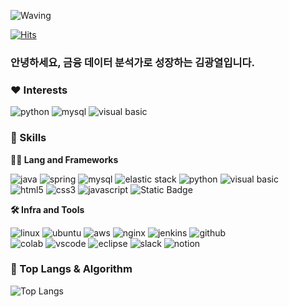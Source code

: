 <!-- Header -->

![Waving](https://capsule-render.vercel.app/api?type=waving&height=300&color=gradient&text=Finance,%20Yeol)

[![Hits](https://hits.seeyoufarm.com/api/count/incr/badge.svg?url=https%3A%2F%2Fgithub.com%2F______&count_bg=%2379C83D&title_bg=%23555555&icon=&icon_color=%23E7E7E7&title=hits&edge_flat=false)](https://hits.seeyoufarm.com)



### 안녕하세요, 금융 데이터 분석가로 성장하는 김광열입니다.

<!-- Body -->

### ❤️ Interests
![python](https://img.shields.io/badge/python-3776AB.svg?&style=for-the-badge&logo=python&logoColor=white)
![mysql](https://img.shields.io/badge/mysql-4479A1.svg?&style=for-the-badge&logo=mysql&logoColor=white)
![visual basic](https://img.shields.io/badge/Visual%20Basic-%23512BD4?style=for-the-badge&logo=Visual%20Basic)




### 🦾 Skills
**🧑‍💻 Lang and Frameworks**
<!-- Oracle의 요청으로 Java 로고가 Simple Icons에서 삭제되었기에 대신 OpenJDK의 로고를 사용 -->
![java](https://img.shields.io/badge/java-ffffff.svg?&style=for-the-badge&logo=openjdk&logoColor=black)
![spring](https://img.shields.io/badge/spring-6DB33F.svg?&style=for-the-badge&logo=spring&logoColor=white)
![mysql](https://img.shields.io/badge/mysql-4479A1.svg?&style=for-the-badge&logo=mysql&logoColor=white)
![elastic stack](https://img.shields.io/badge/Elastic-%23005571?style=for-the-badge&logo=elasticstack)
![python](https://img.shields.io/badge/python-3776AB.svg?&style=for-the-badge&logo=python&logoColor=white)
![visual basic](https://img.shields.io/badge/Visual%20Basic-%23512BD4?style=for-the-badge&logo=Visual%20Basic)
<br>
![html5](https://img.shields.io/badge/html5-E34F26.svg?&style=for-the-badge&logo=html5&logoColor=white)
![css3](https://img.shields.io/badge/css3-1572B6.svg?&style=for-the-badge&logo=css3&logoColor=white)
![javascript](https://img.shields.io/badge/javascript-F7DF1E.svg?&style=for-the-badge&logo=javascript&logoColor=white)
![Static Badge](https://img.shields.io/badge/bootstrap-%237952B3?style=for-the-badge&logo=bootstrap&logoColor=%23ffffff)





**🛠️ Infra and Tools**

![linux](https://img.shields.io/badge/linux-FCC624.svg?&style=for-the-badge&logo=linux&logoColor=white)
![ubuntu](https://img.shields.io/badge/ubuntu-%23E95420?style=for-the-badge&logo=ubuntu&logoColor=%23ffffff)
![aws](https://img.shields.io/badge/aws-232F3E.svg?&style=for-the-badge&logo=amazonaws&logoColor=white)
![nginx](https://img.shields.io/badge/nginx-%23009639?style=for-the-badge&logo=nginx&logoColor=%23ffffff)
![jenkins](https://img.shields.io/badge/jekins-%23D24939?style=for-the-badge&logo=jenkins&logoColor=%23ffffff)
![github](https://img.shields.io/badge/github-181717.svg?&style=for-the-badge&logo=github&logoColor=white)
<br>
![colab](https://img.shields.io/badge/colab-F9AB00.svg?&style=for-the-badge&logo=googlecolab&logoColor=white)
![vscode](https://img.shields.io/badge/vscode-007ACC.svg?&style=for-the-badge&logo=visualstudiocode&logoColor=white)
![eclipse](https://img.shields.io/badge/eclipse-2C2255.svg?&style=for-the-badge&logo=eclipseide&logoColor=white)
![slack](https://img.shields.io/badge/slack-4A154B.svg?&style=for-the-badge&logo=slack&logoColor=white)
![notion](https://img.shields.io/badge/notion-000000.svg?&style=for-the-badge&logo=notion&logoColor=white)

### 🚌 Top Langs & Algorithm

![Top Langs](https://github-readme-stats.vercel.app/api/top-langs/?username=financyeol&layout=compact&&bg_color=00000000)
